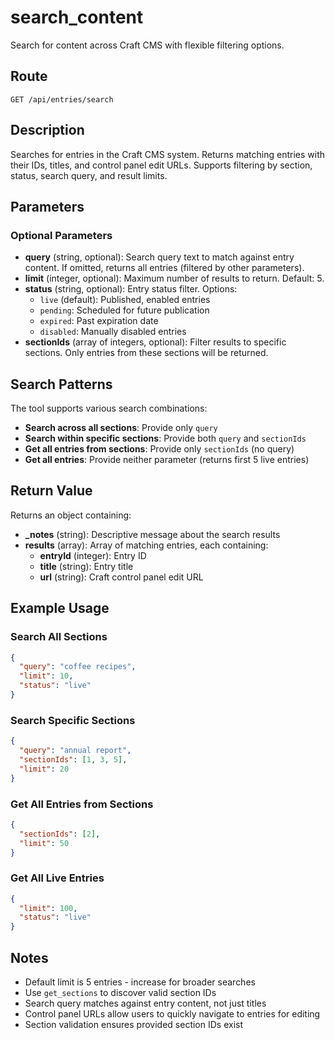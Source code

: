 # search_content

Search for content across Craft CMS with flexible filtering options.

## Route

`GET /api/entries/search`

## Description

Searches for entries in the Craft CMS system. Returns matching entries with their IDs, titles, and control panel edit URLs. Supports filtering by section, status, search query, and result limits.

## Parameters

### Optional Parameters

- **query** (string, optional): Search query text to match against entry content. If omitted, returns all entries (filtered by other parameters).
- **limit** (integer, optional): Maximum number of results to return. Default: 5.
- **status** (string, optional): Entry status filter. Options:
  - `live` (default): Published, enabled entries
  - `pending`: Scheduled for future publication
  - `expired`: Past expiration date
  - `disabled`: Manually disabled entries
- **sectionIds** (array of integers, optional): Filter results to specific sections. Only entries from these sections will be returned.

## Search Patterns

The tool supports various search combinations:

- **Search across all sections**: Provide only `query`
- **Search within specific sections**: Provide both `query` and `sectionIds`
- **Get all entries from sections**: Provide only `sectionIds` (no query)
- **Get all entries**: Provide neither parameter (returns first 5 live entries)

## Return Value

Returns an object containing:

- **_notes** (string): Descriptive message about the search results
- **results** (array): Array of matching entries, each containing:
  - **entryId** (integer): Entry ID
  - **title** (string): Entry title
  - **url** (string): Craft control panel edit URL

## Example Usage

### Search All Sections
```json
{
  "query": "coffee recipes",
  "limit": 10,
  "status": "live"
}
```

### Search Specific Sections
```json
{
  "query": "annual report",
  "sectionIds": [1, 3, 5],
  "limit": 20
}
```

### Get All Entries from Sections
```json
{
  "sectionIds": [2],
  "limit": 50
}
```

### Get All Live Entries
```json
{
  "limit": 100,
  "status": "live"
}
```

## Notes

- Default limit is 5 entries - increase for broader searches
- Use `get_sections` to discover valid section IDs
- Search query matches against entry content, not just titles
- Control panel URLs allow users to quickly navigate to entries for editing
- Section validation ensures provided section IDs exist
